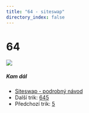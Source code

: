```yaml
---
title: "64 - siteswap"
directory_index: false
---
```


# 64

![](/animace/siteswap/64.gif)

##### Kam dál

- [Siteswap - podrobný návod](/siteswap.html "Podrobné vysvětlení siteswapů..")
- Další trik: [645](645.html "Siteswap 645")
- Předchozí trik: [5](5.html "Siteswap 5")

